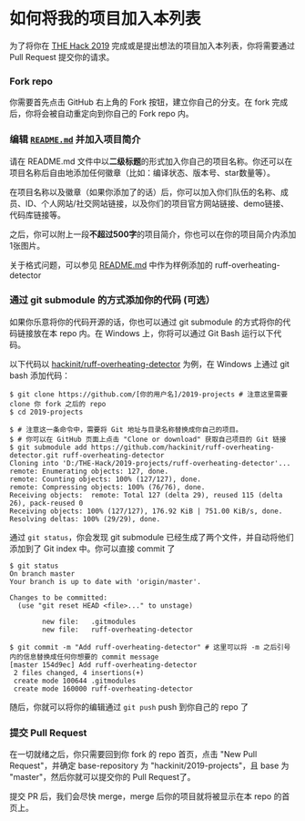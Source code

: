 # 如何将我的项目加入本列表

为了将你在 [THE Hack 2019](https://thehack.org.cn) 完成或是提出想法的项目加入本列表，你将需要通过 Pull Request 提交你的请求。

### Fork repo

你需要首先点击 GitHub 右上角的 Fork 按钮，建立你自己的分支。在 fork 完成后，你将会被自动重定向到你自己的 Fork repo 内。

### 编辑 [`README.md`](/README.md) 并加入项目简介

请在 README.md 文件中以**二级标题**的形式加入你自己的项目名称。你还可以在项目名称后自由地添加任何徽章（比如：编译状态、版本号、star数量等）。

在项目名称以及徽章（如果你添加了的话）后，你可以加入你们队伍的名称、成员、ID、个人网站/社交网站链接，以及你们的项目官方网站链接、demo链接、代码库链接等。

之后，你可以附上一段**不超过500字**的项目简介，你也可以在你的项目简介内添加1张图片。

关于格式问题，可以参见 [README.md](https://raw.githubusercontent.com/hackinit/2019-projects/master/README.md) 中作为样例添加的 ruff-overheating-detector

### 通过 git submodule 的方式添加你的代码 (可选）

如果你乐意将你的代码开源的话，你也可以通过 git submodule 的方式将你的代码链接放在本 repo 内。在 Windows 上，你将可以通过 Git Bash 运行以下代码。

以下代码以 [hackinit/ruff-overheating-detector](https://github.com/hackinit/ruff-overheating-detector) 为例，在 Windows 上通过 git bash 添加代码：

```console
$ git clone https://github.com/[你的用户名]/2019-projects # 注意这里需要 clone 你 fork 之后的 repo
$ cd 2019-projects

$ # 注意这一条命令中，需要将 Git 地址与目录名称替换成你自己的项目。
$ # 你可以在 GitHub 页面上点击 "Clone or download" 获取自己项目的 Git 链接
$ git submodule add https://github.com/hackinit/ruff-overheating-detector.git ruff-overheating-detector 
Cloning into 'D:/THE-Hack/2019-projects/ruff-overheating-detector'...
remote: Enumerating objects: 127, done.
remote: Counting objects: 100% (127/127), done.
remote: Compressing objects: 100% (76/76), done.
Receiving objects:  remote: Total 127 (delta 29), reused 115 (delta 26), pack-reused 0
Receiving objects: 100% (127/127), 176.92 KiB | 751.00 KiB/s, done.
Resolving deltas: 100% (29/29), done.
```

通过 `git status`，你会发现 git submodule 已经生成了两个文件，并自动将他们添加到了 Git index 中。你可以直接 commit 了

```console
$ git status
On branch master
Your branch is up to date with 'origin/master'.

Changes to be committed:
  (use "git reset HEAD <file>..." to unstage)

        new file:   .gitmodules
        new file:   ruff-overheating-detector
        
$ git commit -m "Add ruff-overheating-detector" # 这里可以将 -m 之后引号内的信息替换成任何你想要的 commit message
[master 154d9ec] Add ruff-overheating-detector
 2 files changed, 4 insertions(+)
 create mode 100644 .gitmodules
 create mode 160000 ruff-overheating-detector
```

随后，你就可以将你的编辑通过 `git push` push 到你自己的 repo 了

### 提交 Pull Request

在一切就绪之后，你只需要回到你 fork 的 repo 首页，点击 "New Pull Request"，并确定 base-repository 为 "hackinit/2019-projects"，且 base 为 "master"，然后你就可以提交你的 Pull Request了。

提交 PR 后，我们会尽快 merge，merge 后你的项目就将被显示在本 repo 的首页上。
